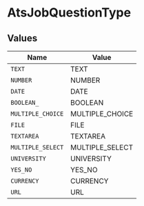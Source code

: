 # AtsJobQuestionType


## Values

| Name              | Value             |
| ----------------- | ----------------- |
| `TEXT`            | TEXT              |
| `NUMBER`          | NUMBER            |
| `DATE`            | DATE              |
| `BOOLEAN_`        | BOOLEAN           |
| `MULTIPLE_CHOICE` | MULTIPLE_CHOICE   |
| `FILE`            | FILE              |
| `TEXTAREA`        | TEXTAREA          |
| `MULTIPLE_SELECT` | MULTIPLE_SELECT   |
| `UNIVERSITY`      | UNIVERSITY        |
| `YES_NO`          | YES_NO            |
| `CURRENCY`        | CURRENCY          |
| `URL`             | URL               |